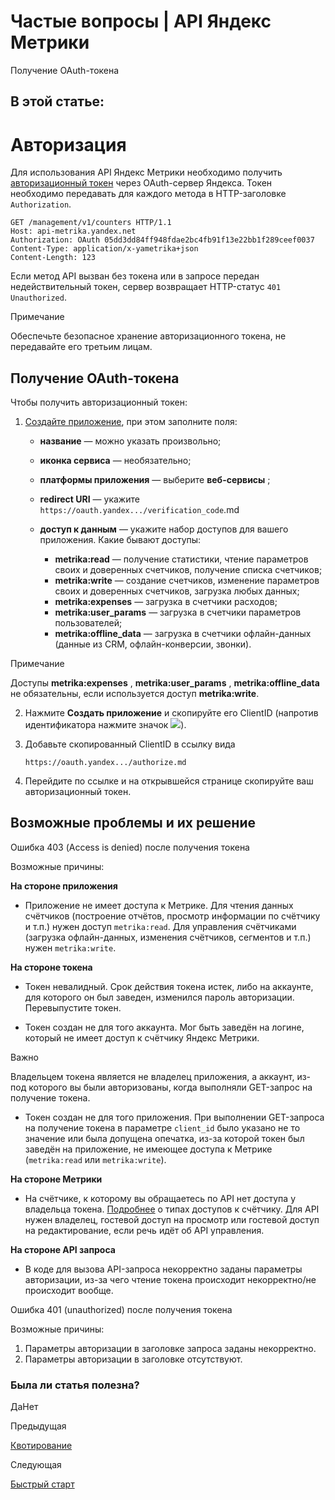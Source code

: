 # Частые вопросы | API Яндекс Метрики

Получение OAuth-токена

## В этой статье:

# Авторизация

Для использования API Яндекс Метрики необходимо получить [авторизационный токен](https://yandex.../dev/id/doc/../concepts/ya-oauth-intro.md) через OAuth-сервер Яндекса. Токен необходимо передавать для каждого метода в HTTP-заголовке `Authorization`.
    
    
    GET /management/v1/counters HTTP/1.1
    Host: api-metrika.yandex.net
    Authorization: OAuth 05dd3dd84ff948fdae2bc4fb91f13e22bb1f289ceef0037
    Content-Type: application/x-yametrika+json
    Content-Length: 123
    

Если метод API вызван без токена или в запросе передан недействительный токен, сервер возвращает HTTP-статус `401 Unauthorized`.

Примечание

Обеспечьте безопасное хранение авторизационного токена, не передавайте его третьим лицам.

## [](ru/intro/authorization#get-oauth-token)Получение OAuth-токена

Чтобы получить авторизационный токен:

  1. [Создайте приложение](https://oauth.yandex.../client/new.md), при этом заполните поля:

     * **название** — можно указать произвольно;

     * **иконка сервиса** — необязательно;

     * **платформы приложения** — выберите **веб-сервисы** ;

     * **redirect URI** — укажите `https://oauth.yandex.../verification_code`.md

     * **доступ к данным** — укажите набор доступов для вашего приложения. Какие бывают доступы:

       * **metrika:read** — получение статистики, чтение параметров своих и доверенных счетчиков, получение списка счетчиков;
       * **metrika:write** — создание счетчиков, изменение параметров своих и доверенных счетчиков, загрузка любых данных;
       * **metrika:expenses** — загрузка в счетчики расходов;
       * **metrika:user_params** — загрузка в счетчики параметров пользователей;
       * **metrika:offline_data** — загрузка в счетчики офлайн-данных (данные из CRM, офлайн-конверсии, звонки).

Примечание

Доступы **metrika:expenses** , **metrika:user_params** , **metrika:offline_data** не обязательны, если используется доступ **metrika:write**.

  2. Нажмите **Создать приложение** и скопируйте его ClientID (напротив идентификатора нажмите значок ![](docs-assets/dev-metrika/rev/r16873860/_images/token-copy.png)).

  3. Добавьте скопированный ClientID в ссылку вида
         
         https://oauth.yandex.../authorize.md
         

  4. Перейдите по ссылке и на открывшейся странице скопируйте ваш авторизационный токен.

## [](ru/intro/authorization#troubles)Возможные проблемы и их решение

Ошибка 403 (Access is denied) после получения токена

Возможные причины:

**На стороне приложения**

  * Приложение не имеет доступа к Метрике. Для чтения данных счётчиков (построение отчётов, просмотр информации по счётчику и т.п.) нужен доступ `metrika:read`. Для управления счётчиками (загрузка офлайн-данных, изменения счётчиков, сегментов и т.п.) нужен `metrika:write`.

**На стороне токена**

  * Токен невалидный. Срок действия токена истек, либо на аккаунте, для которого он был заведен, изменился пароль авторизации. Перевыпустите токен.

  * Токен создан не для того аккаунта. Мог быть заведён на логине, который не имеет доступ к счётчику Яндекс Метрики.

Важно

Владельцем токена является не владелец приложения, а аккаунт, из-под которого вы были авторизованы, когда выполняли GET-запрос на получение токена.

  * Токен создан не для того приложения. При выполнении GET-запроса на получение токена в параметре `client_id` было указано не то значение или была допущена опечатка, из-за которой токен был заведён на приложение, не имеющее доступа к Метрике (`metrika:read` или `metrika:write`).

**На стороне Метрики**

  * На счётчике, к которому вы обращаетесь по API нет доступа у владельца токена. [Подробнее](https://yandex.../support/metrica/general/access.md) о типах доступов к счётчику. Для API нужен владелец, гостевой доступ на просмотр или гостевой доступ на редактирование, если речь идёт об API управления.

**На стороне API запроса**

  * В коде для вызова API-запроса некорректно заданы параметры авторизации, из-за чего чтение токена происходит некорректно/не происходит вообще.

Ошибка 401 (unauthorized) после получения токена

Возможные причины:

  1. Параметры авторизации в заголовке запроса заданы некорректно.
  2. Параметры авторизации в заголовке отсутствуют.

### Была ли статья полезна?

ДаНет

Предыдущая

[Квотирование](quotas.md)

Следующая

[Быстрый старт](quick-start.md)